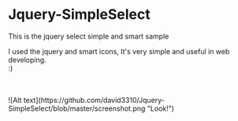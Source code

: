 # Jquery-SimpleSelect
This is the jquery select simple and smart sample<br>

I used the jquery and smart icons, It's very simple and useful in web developing.<br>
:)

<br>
<br>
![Alt text](https://github.com/david3310/Jquery-SimpleSelect/blob/master/screenshot.png "Look!")
